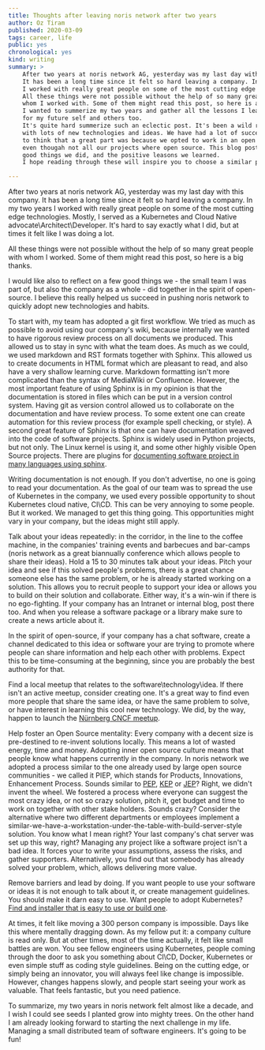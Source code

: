 ```yaml
---
title: Thoughts after leaving noris network after two years
author: Oz Tiram
published: 2020-03-09
tags: career, life
public: yes
chronological: yes
kind: writing
summary: >
	After two years at noris network AG, yesterday was my last day with this company.
	It has been a long time since it felt so hard leaving a company. In my two years
	I worked with really great people on some of the most cutting edge technologies.
	All these things were not possible without the help of so many great people with
	whom I worked with. Some of them might read this post, so here is a big thanks.
	I wanted to summerize my two years and gather all the lessons I learned in one place
	for my future self and others too.  
	It's quite hard summerize such an eclectic post. It's been a wild ride in noris network
	with lots of new technologies and ideas. We have had a lot of success. I would like
	to think that a great part was because we opted to work in an open source matter,
	even thougah not all our projects where open source. This blog post is a summary of the
	good things we did, and the positive leasons we learned.  
	I hope reading through these will inspire you to choose a similar path.

---
```


After two years at noris network AG, yesterday was my last day with this company.
It has been a long time since it felt so hard leaving a company. In my two years
I worked with really great people on some of the most cutting edge technologies.
Mostly, I served as a Kubernetes and Cloud Native advocate\Architect\Developer.
It's hard to say exactly what I did, but at times it felt like I was doing a lot.  

All these things were not possible without the help of so many great people with
whom I worked. Some of them might read this post, so here is a big thanks.

I would like also to reflect on a few good things we - the small team I was part
of, but also the company as a whole - did together in the spirit
of open-source. I believe this really helped us succeed in pushing noris network
to quickly adopt new technologies and habits.

To start with, my team has adopted a git first workflow. We tried as much as
possible to avoid using our company's wiki, because internally we wanted to 
have rigorous review process on all documents we produced. This allowed us to
stay in sync with what the team does. As much as we could, we used markdown and RST
formats together with Sphinx. This allowed us to create documents in HTML format
which are pleasant to read, and also have a very shallow learning curve.
Markdown formatting isn't more complicated than the syntax of MediaWiki or
Confluence. However, the most important feature of using Sphinx is in my opinion
is that the documentation is stored in files which can be put in a version control
system. Having git as version control allowed us to collaborate on the documentation
and have review process. To some extent one can create automation for this
review process (for example spell checking, or style). A second great feature
of Sphinx is that one can have documentation weaved into the code of software
projects. Sphinx is widely used in Python projects, but not only. The Linux kernel
is using it, and some other highly visible Open Source projects. There are 
plugins for [documenting software project in many languages using sphinx][1].

Writing documentation is not enough. If you don't advertise, no one is
going to read your documentation. As the goal of our team was to spread the use
of Kubernetes in the company, we used every possible opportunity to shout Kubernetes
cloud native, CI\CD. This can be very annoying to some people. But it worked.
We managed to get this thing going. This opportunities might vary in your company,
but the ideas might still apply.

Talk about your ideas repeatedly: in the corridor, in the line to the coffee machine,
in the companies' training events and barbecues and bar-camps (noris network as a great
biannually conference which allows people to share their ideas). Hold a 15 to 30
minutes talk about your ideas. Pitch your idea and see if this solved people's
problems, there is a great chance someone else has the same problem, or he is already
started working on a solution. This allows you to recruit people to support your
idea or allows you to build on their solution and collaborate. Either way, it's a
win-win if there is no ego-fighting.
If your company has an Intranet or internal blog, post there too. And when you
release a software package or a library make sure to create a news article about
it.

In the spirit of open-source, if your company has a chat software, create a channel
dedicated to this idea or software your are trying to promote where people can
share information and help each other with problems. Expect this to be time-consuming
at the beginning, since you are probably the best authority for that.

Find a local meetup that relates to the software\technology\idea.
If there isn't an active meetup, consider creating one. It's a great way to
find even more people that share the  same idea, or have the same problem to
solve, or have interest in learning this cool new technology.
We did, by the way, happen to launch the [Nürnberg CNCF meetup][2].

Help foster an Open Source mentality: Every company with a decent size is pre-destined
to re-invent solutions locally. This means a lot of wasted energy, time and money.
Adopting inner open source culture means that people know what happens currently in
the company. In noris network we adopted a process similar to the one already used
by large open source communities - we called it PIEP, which stands for
Products, Innovations, Enhancement Process. Sounds similar to [PEP][3], [KEP][4] or [JEP][5]?
Right, we didn't invent the wheel. We fostered a process where everyone can suggest
the most crazy idea, or not so crazy solution, pitch it, get budget and time to work
on together with other stake holders.
Sounds crazy? Consider the alternative where two different departments or employees
implement a similar-we-have-a-workstation-under-the-table-with-build-server-style
solution. You know what I mean right? Your last company's chat server was set up
this way, right?
Managing any project like a software project isn't a bad idea. It forces your to
write your assumptions, assess the risks, and gather supporters. Alternatively,
you find out that somebody has already solved your problem, which, allows delivering
more value.

Remove barriers and lead by doing. If you want people to use your software or ideas
it is not enough to talk about it, or create management guidelines. You should make
it darn easy to use. Want people to adopt Kubernetes? [Find and installer that
is easy to use or build one][6].

At times, it felt like moving a 300 person company is impossible. Days like
this where mentally dragging down. 
As my fellow put it: a company culture is read only.
But at other times, most of the time actually, it felt like small battles
are won. You see fellow engineers using Kubernetes, people coming through the 
door to ask you something about CI\CD, Docker, Kubernetes or even simple stuff
as coding style guidelines.
Being on the cutting edge, or simply being an innovator, you will always feel
like change is impossible. However, changes happens slowly, and people start seeing your
work as valuable. That feels fantastic, but you need patience.

To summarize, my two years in noris network felt almost like a decade, and I wish
I could see seeds I planted grow into mighty trees. On the other hand I am already
looking forward to starting the next challenge in my life. Managing a small distributed
team of software engineers. It's going to be fun!

[1]: https://www.sphinx-doc.org/en/1.5.1/domains.html#more-domains
[2]: https://www.meetup.com/Kubernetes-Nurnberg/
[3]: https://www.python.org/dev/peps/
[4]: https://github.com/kubernetes/enhancements/tree/master/keps
[5]: https://openjdk.java.net/jeps/0
[6]: https://github.com/noris-network/koris
